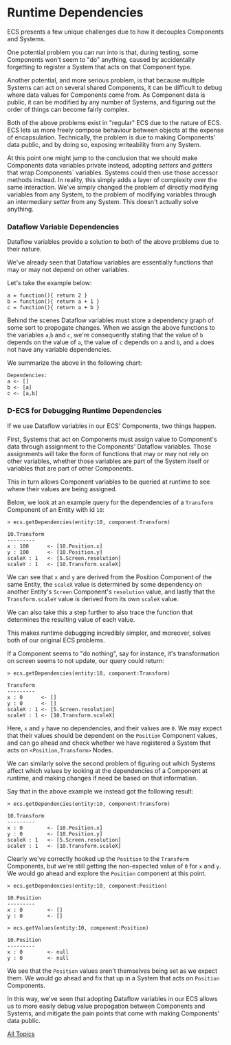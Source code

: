 Runtime Dependencies
==

ECS presents a few unique challenges due to how it decouples Components and Systems.

One potential problem you can run into is that, during testing, some Components won't seem to "do" anything, caused by accidentally forgetting to register a System that acts on that Component type.

Another potential, and more serious problem, is that because multiple Systems can act on several shared Components, it can be difficult to debug where data values for Components come from. As Component data is public, it can be modified by any number of Systems, and figuring out the order of things can become fairly complex.

Both of the above problems exist in "regular" ECS due to the nature of ECS. ECS lets us more freely compose behaviour between objects at the expense of encapsulation. Technically, the problem is due to making Components' data public, and by doing so, exposing writeability from any System.

At this point one might jump to the conclusion that we should make Components data variables private instead, adopting *setters* and *getters* that wrap Components` variables. Systems could then use those accessor methods instead. In reality, this simply adds a layer of complexity over the same interaction. We've simply changed the problem of directly modifying variables from any System, to the problem of modifying variables through an intermediary *setter* from any System. This doesn't actually solve anything.


### Dataflow Variable Dependencies

Dataflow variables provide a solution to both of the above problems due to their nature.

We've already seen that Dataflow variables are essentially functions that may or may not depend on other variables.

Let's take the example below:

~~~
a = function(){ return 2 }
b = function(){ return a + 1 }
c = function(){ return a + b }
~~~

Behind the scenes Dataflow variables must store a dependency graph of some sort to propogate changes. When we assign the above functions to the variables `a`,`b` and `c`, we're consequently stating that the value of `b` depends on the value of `a`, the value of `c` depends on `a` and `b`, and `a` does not have any variable dependencies.

We summarize the above in the following chart:

~~~
Dependencies:
a <- []
b <- [a]
c <- [a,b]
~~~

### D-ECS for Debugging Runtime Dependencies

If we use Dataflow variables in our ECS' Components, two things happen.

First, Systems that act on Components must assign value to Component's data through assignment to the Components' Dataflow variables. Those assignments will take the form of functions that may or may not rely on other variables, whether those variables are part of the System itself or variables that are part of other Components.

This in turn allows Component variables to be queried at runtime to see where their values are being assigned.


Below, we look at an example query for the dependencies of a `Transform` Component of an Entity with id `10`:


~~~
> ecs.getDependencies(entity:10, component:Transform)

10.Transform
---------
x : 100      <- [10.Position.x]
y : 100      <- [10.Position.y]
scaleX : 1   <- [5.Screen.resolution]
scaleY : 1   <- [10.Transform.scaleX]
~~~


We can see that `x` and `y` are derived from the Position Component of the same Entity, the `scaleX` value is determined by some dependency on another Entity's `Screen` Component's `resolution` value, and lastly that the `Transform.scaleY` value is derived from its own `scaleX` value. 

We can also take this a step further to also trace the function that determines the resulting value of each value.

This makes runtime debugging incredibly simpler, and moreover, solves both of our original ECS problems.

If a Component seems to "do nothing", say for instance, it's transformation on screen seems to not update, our query could return:

~~~
> ecs.getDependencies(entity:10, component:Transform)

Transform
---------
x : 0      <- []
y : 0      <- []
scaleX : 1 <- [5.Screen.resolution]
scaleY : 1 <- [10.Transform.scaleX]
~~~

Here, `x` and `y` have no dependencies, and their values are `0`. We may expect that their values should be dependent on the `Position` Component values, and can go ahead and check whether we have registered a System that acts on `<Position,Transform>` Nodes.

We can similarly solve the second problem of figuring out which Systems affect which values by looking at the dependencies of a Component at runtime, and making changes if need be based on that information.

Say that in the above example we instead got the following result:

~~~
> ecs.getDependencies(entity:10, component:Transform)

10.Transform
---------
x : 0        <- [10.Position.x]
y : 0        <- [10.Position.y]
scaleX : 1   <- [5.Screen.resolution]
scaleY : 1   <- [10.Transform.scaleX]
~~~

Clearly we've correctly hooked up the `Position` to the `Transform` Components, but we're still getting the non-expected value of `0` for `x` and `y`. We would go ahead and explore the `Position` component at this point.

~~~
> ecs.getDependencies(entity:10, component:Position)

10.Position
---------
x : 0        <- []
y : 0        <- []

> ecs.getValues(entity:10, component:Position)

10.Position
---------
x : 0        <- null
y : 0        <- null
~~~

We see that the `Position` values aren't themselves being set as we expect them. We would go ahead and fix that up in a System that acts on `Position` Components.

In this way, we've seen that adopting Dataflow variables in our ECS allows us to more easily debug value propogation between Components and Systems, and mitigate the pain points that come with making Components' data public.

[All Topics](https://github.com/dyarosla/D-ECS)
